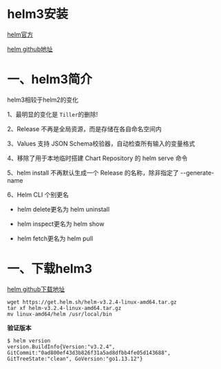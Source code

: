 # helm3安装

[helm官方](https://helm.sh/)

[helm github地址](https://github.com/helm/helm)



# 一、helm3简介

helm3相较于helm2的变化

1、最明显的变化是 `Tiller`的删除!

2、Release 不再是全局资源，而是存储在各自命名空间内

3、Values 支持 JSON Schema校验器，自动检查所有输入的变量格式

4、移除了用于本地临时搭建 Chart Repository 的 helm serve 命令

5、helm install 不再默认生成一个 Release 的名称，除非指定了 --generate-name

6、Helm CLI 个别更名

- helm delete更名为 helm uninstall

- helm inspect更名为 helm show

- helm fetch更名为 helm pull





# 一、下载helm3

[helm github下载地址](https://github.com/helm/helm/releases)



```shell
wget https://get.helm.sh/helm-v3.2.4-linux-amd64.tar.gz
tar xf helm-v3.2.4-linux-amd64.tar.gz
mv linux-amd64/helm /usr/local/bin
```



**验证版本**

```shell
$ helm version
version.BuildInfo{Version:"v3.2.4", GitCommit:"0ad800ef43d3b826f31a5ad8dfbb4fe05d143688", GitTreeState:"clean", GoVersion:"go1.13.12"}
```









